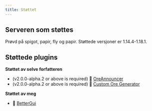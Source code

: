 ```yaml
---
title: Støttet
---
```


## Serveren som støttes

Prøvd på spigot, papir, fly og papir. Støttede versjoner er 1.14.4-1.18.1.

## Støttede plugins

__Støttet av selve forfatteren__

* (v2.0.0-alpha.2 or above is required) 📢 [OreAnnouncer](https://alessiodp.com/docs/oreannouncer/editblock#custom)
* (v2.0.0-alpha.2 or above is required) 🚀 [Custom Ore Generator](https://github.com/DerFrZocker/Custom-Ore-Generator/wiki/ItemMods)

__Støttet av meg__

* 📌 [BetterGui](better-gui.md)
